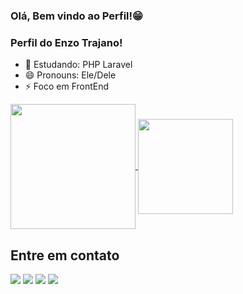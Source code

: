 ### Olá, Bem vindo ao Perfil!😁
### Perfil do Enzo Trajano!

- 🌱 Estudando: PHP Laravel
- 😄 Pronouns: Ele/Dele
- ⚡ Foco em FrontEnd

<a href="https://github.com/trajanoserv/github-readme-stats">
  <img height=200 align="center" src="https://github-readme-stats.vercel.app/api?username=trajanoserv" />
</a>
<a href="https://github.com/trajanoserv/convoychat">
  <img height=152 align="center" src="https://github-readme-stats.vercel.app/api/top-langs?username=trajanoserv&layout=compact&langs_count=8&card_width=320" />
</a>

## Entre em contato
<div> 
  <a href="https://instagram.com/trajano_ez" target="_blank"><img src="https://img.shields.io/badge/-Instagram-%23E4405F?style=for-the-badge&logo=instagram&logoColor=white" target="_blank"></a>
  <a href = "mailto:enzotrajado2003@gmail.com"><img src="https://img.shields.io/badge/Gmail-D14836?style=for-the-badge&logo=gmail&logoColor=white" target="_blank"></a>
  <a href="https://www.linkedin.com/in/enzo-trajano-060a18251" target="_blank"><img src="https://img.shields.io/badge/-LinkedIn-%230077B5?style=for-the-badge&logo=linkedin&logoColor=white" target="_blank"></a> 
  <a href="https://wa.me/5511947982398" target="_blank"><img src="https://img.shields.io/badge/WhatsApp-25D366?style=for-the-badge&logo=whatsapp&logoColor=react" target="_blank"></a> 
</div>
